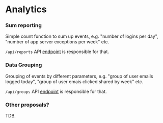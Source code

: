 # Analytics

### Sum reporting

Simple count function to sum up events, e.g. "number of logins per day", "number of app server exceptions per week" etc.

`/api/reports` API [endpoint](/restapi.md) is responsible for that.

### Data Grouping

Grouping of events by different parameters, e.g. "group of user emails logged today", "group of user emais clicked shared by week" etc.

`/api/groups` API [endpoint](/restapi.md) is responsible for that.

### Other proposals?

TDB.
